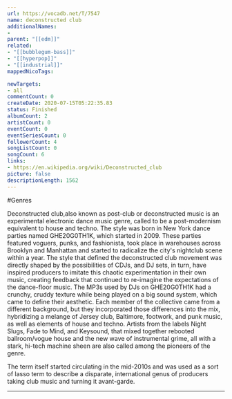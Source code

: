 ```yaml
---
url: https://vocadb.net/T/7547
name: deconstructed club
additionalNames: 
- 
parent: "[[edm]]"
related:
- "[[bubblegum-bass]]"
- "[[hyperpop]]"
- "[[industrial]]"
mappedNicoTags:

newTargets:
- all
commentCount: 0
createDate: 2020-07-15T05:22:35.83
status: Finished
albumCount: 2
artistCount: 0
eventCount: 0
eventSeriesCount: 0
followerCount: 4
songListCount: 0
songCount: 6
links: 
- https://en.wikipedia.org/wiki/Deconstructed_club
picture: false
descriptionLength: 1562
---
```


#Genres

Deconstructed club,also known as post-club or deconstructed music is an experimental electronic dance music genre, called to be a post-modernism equivalent to house and techno.
The style was born in New York dance parties named GHE20G0TH1K, which started in 2009. These parties featured voguers, punks, and fashionista, took place in warehouses across Brooklyn and Manhattan and started to radicalize the city's nightclub scene within a year. The style that defined the deconstructed club movement was directly shaped by the possibilities of CDJs, and DJ sets, in turn, have inspired producers to imitate this chaotic experimentation in their own music, creating feedback that continued to re-imagine the expectations of the dance-floor music. The MP3s used by DJs on GHE20G0TH1K had a crunchy, cruddy texture while being played on a big sound system, which came to define their aesthetic. Each member of the collective came from a different background, but they incorporated those differences into the mix, hybridizing a melange of Jersey club, Baltimore, footwork, and punk music, as well as elements of house and techno.
Artists from the labels Night Slugs, Fade to Mind, and Keysound, that mixed together rebooted ballroom/vogue house and the new wave of instrumental grime, all with a stark, hi-tech machine sheen are also called among the pioneers of the genre.

The term itself started circulating in the mid-2010s and was used as a sort of lasso term to describe a disparate, international genus of producers taking club music and turning it avant-garde.

---

